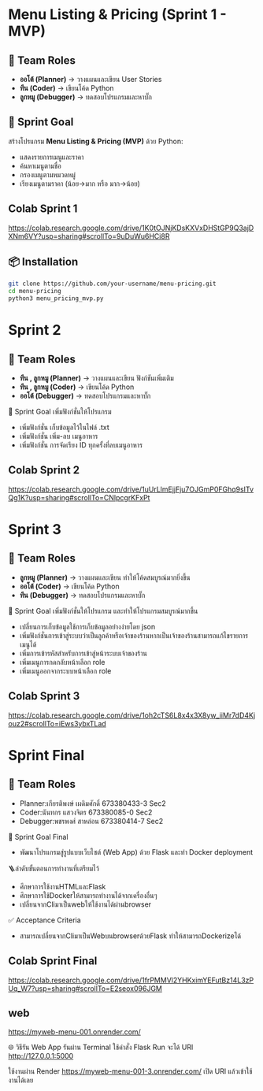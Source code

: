 # Menu Listing & Pricing (Sprint 1 - MVP)

## 👥 Team Roles
- **ออโต้ (Planner)** → วางแผนและเขียน User Stories
- **ทีน (Coder)** → เขียนโค้ด Python
- **ลูกหมู (Debugger)** → ทดสอบโปรแกรมและหาบั๊ก

## 🎯 Sprint Goal
สร้างโปรแกรม **Menu Listing & Pricing (MVP)** ด้วย Python:
- แสดงรายการเมนูและราคา
- ค้นหาเมนูตามชื่อ
- กรองเมนูตามหมวดหมู่
- เรียงเมนูตามราคา (น้อย→มาก หรือ มาก→น้อย)

## Colab Sprint 1 

https://colab.research.google.com/drive/1K0tOJNjKDsKXVxDHStGP9Q3ajDXNm6VY?usp=sharing#scrollTo=9uDuWu6HCi8R


## 📦 Installation
```bash
git clone https://github.com/your-username/menu-pricing.git
cd menu-pricing
python3 menu_pricing_mvp.py
```

# Sprint 2
## 👥 Team Roles
- **ทีน , ลูกหมู (Planner)** → วางแผนและเขียน ฟังก์ชันเพิ่มเติม
- **ทีน , ลูกหมู (Coder)** → เขียนโค้ด Python
- **ออโต้ (Debugger)** → ทดสอบโปรแกรมและหาบั๊ก
  
🎯 Sprint Goal
เพิ่มฟังก์ชั่นให้โปรแกรม
 - เพิ่มฟังก์ชั่น เก็บข้อมูลไว้ในไฟล์ .txt 
 - เพิ่มฟังก์ชั่น เพิ่ม-ลบ เมนูอาหาร
 - เพิ่มฟังก์ชั่น การจัดเรียง ID ทุกครั้งที่ลบเมนูอาหาร

## Colab Sprint 2

https://colab.research.google.com/drive/1uUrLlmEjjFju7OJGmP0FGhq9sITvQg1K?usp=sharing#scrollTo=CNlpcgrKFxPt

# Sprint 3
## 👥 Team Roles
- **ลูกหมู (Planner)** → วางแผนและเขียน ทำให้โค้ดสมบูรณ์มากยิ่งขึ้น
- **ออโต้ (Coder)** → เขียนโค้ด Python
- **ทีน (Debugger)** → ทดสอบโปรแกรมและหาบั๊ก
  
🎯 Sprint Goal
เพิ่มฟังก์ชั่นให้โปรแกรม และทำให้โปรแกรมสมบูรณ์มากขึ้น
  - เปลี่ยนการเก็บข้อมูลใช้การเก็บข้อมูลอย่างง่ายโดย json
  - เพิ่มฟังก์ชั่นการเข้าสู่ระบบว่าเป็นลูกค้าหรือเจ้าของร้านหากเป็นเจ้าของร้านสามารถแก้ไขรายการเมนูได้
  - เพิ่มการเข้ารหัสสำหรับการเข้าสู่หน้าระบบเจ้าของร้าน
  - เพิ่มเมนูการกดกลับหน้าเลือก role
  - เพิ่มเมนูออกจากระบบหน้าเลือก role

## Colab Sprint 3

https://colab.research.google.com/drive/1oh2cTS6L8x4x3X8yw_iiMr7dD4Kjouz2#scrollTo=iEws3ybxTLad

# Sprint Final
## 👥 Team Roles
- Planner:เกียรติพงษ์ เผดิมศักดิ์ 673380433-3 Sec2 
- Coder:นันทกร แสวงจิตร 673380085-0 Sec2 
- Debugger:พชรพงศ์ สาหล่อน 673380414-7 Sec2
  
🎯 Sprint Goal Final
- พัฒนาโปรแกรมสู่รูปแบบเว็บไซต์ (Web App) ด้วย Flask และทำ Docker deployment

🪜ลำดับขั้นตอนการทำงานที่เตรียมไว้
- ศึกษาการใช้งานHTMLและFlask 
- ศึกษาการใช้Dockerให้สามารถทำงานได้จากเครื่องอื่นๆ 
- เปลี่ยนจากCliมาเป็นwebให้ใช้งานได้ผ่านbrowser

✅ Acceptance Criteria
- สามารถเปลี่ยนจากCliมาเป็นWebบนbrowserด้วยFlask ทำให้สามารถDockerizeได้

## Colab Sprint Final

https://colab.research.google.com/drive/1frPMMVl2YHKximYEFutBz14L3zPUq_W7?usp=sharing#scrollTo=E2seox096JGM

## web

https://myweb-menu-001.onrender.com/

🌐 วิธีรัน Web App
รันผ่าน Terminal ใช้คำสั่ง Flask Run จะได้ URl
http://127.0.0.1:5000

ใช้งานผ่าน Render
https://myweb-menu-001-3.onrender.com/
เปิด URl แล้วเข้าใช้งานได้เลย



